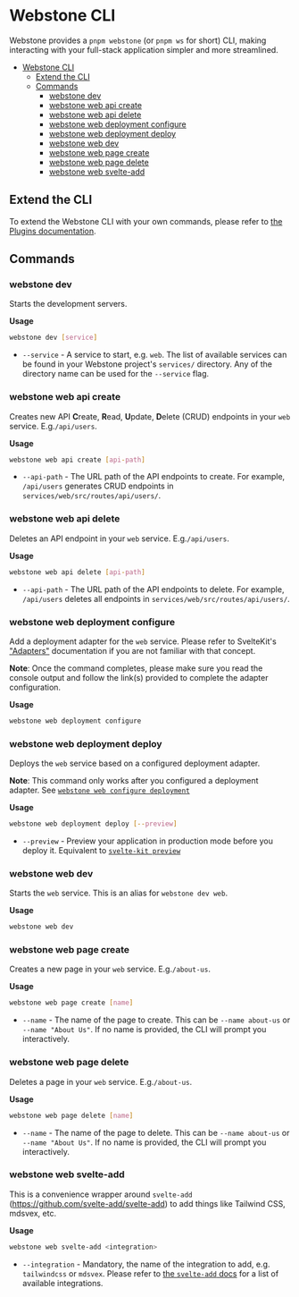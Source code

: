 # Webstone CLI

Webstone provides a `pnpm webstone` (or `pnpm ws` for short) CLI, making interacting with your full-stack application simpler and more streamlined.

- [Webstone CLI](#webstone-cli)
  - [Extend the CLI](#extend-the-cli)
  - [Commands](#commands)
    - [webstone dev](#webstone-dev)
    - [webstone web api create](#webstone-web-api-create)
    - [webstone web api delete](#webstone-web-api-delete)
    - [webstone web deployment configure](#webstone-web-deployment-configure)
    - [webstone web deployment deploy](#webstone-web-deployment-deploy)
    - [webstone web dev](#webstone-web-dev)
    - [webstone web page create](#webstone-web-page-create)
    - [webstone web page delete](#webstone-web-page-delete)
    - [webstone web svelte-add](#webstone-web-svelte-add)

## Extend the CLI

To extend the Webstone CLI with your own commands, please refer to [the Plugins documentation](./plugins.md).

## Commands

<!-- Command template
### webstone xyz

Describe the command

**Usage**

```bash
webstone xyz
```

* `--flag` - Describe the flag
-->

### webstone dev

Starts the development servers.

**Usage**

```bash
webstone dev [service]
```

- `--service` - A service to start, e.g. `web`. The list of available services can be found in your Webstone project's `services/` directory. Any of the directory name can be used for the `--service` flag.

### webstone web api create

Creates new API **C**reate, **R**ead, **U**pdate, **D**elete (CRUD) endpoints in your `web` service. E.g.`/api/users`.

**Usage**

```bash
webstone web api create [api-path]
```

- `--api-path` - The URL path of the API endpoints to create. For example, `/api/users` generates CRUD endpoints in `services/web/src/routes/api/users/`.

### webstone web api delete

Deletes an API endpoint in your `web` service. E.g.`/api/users`.

**Usage**

```bash
webstone web api delete [api-path]
```

- `--api-path` - The URL path of the API endpoints to delete. For example, `/api/users` deletes all endpoints in `services/web/src/routes/api/users/`.

### webstone web deployment configure

Add a deployment adapter for the `web` service. Please refer to SvelteKit's ["Adapters"](https://kit.svelte.dev/docs#adapters) documentation if you are not familiar with that concept.

**Note**: Once the command completes, please make sure you read the console output and follow the link(s) provided to complete the adapter configuration.

**Usage**

```bash
webstone web deployment configure
```

### webstone web deployment deploy

Deploys the `web` service based on a configured deployment adapter.

**Note**: This command only works after you configured a deployment adapter. See [`webstone web configure deployment`](#webstone-web-configure-deployment)

**Usage**

```bash
webstone web deployment deploy [--preview]
```

- `--preview` - Preview your application in production mode before you deploy it. Equivalent to [`svelte-kit preview`](https://kit.svelte.dev/docs#command-line-interface-svelte-kit-build)

### webstone web dev

Starts the `web` service. This is an alias for `webstone dev web`.

**Usage**

```bash
webstone web dev
```

### webstone web page create

Creates a new page in your `web` service. E.g.`/about-us`.

**Usage**

```bash
webstone web page create [name]
```

- `--name` - The name of the page to create. This can be `--name about-us` or `--name "About Us"`. If no name is provided, the CLI will prompt you interactively.

### webstone web page delete

Deletes a page in your `web` service. E.g.`/about-us`.

**Usage**

```bash
webstone web page delete [name]
```

- `--name` - The name of the page to delete. This can be `--name about-us` or `--name "About Us"`. If no name is provided, the CLI will prompt you interactively.

### webstone web svelte-add

This is a convenience wrapper around `svelte-add` (https://github.com/svelte-add/svelte-add) to add things like Tailwind CSS, mdsvex, etc.

**Usage**

```bash
webstone web svelte-add <integration>
```

- `--integration` - Mandatory, the name of the integration to add, e.g. `tailwindcss` or `mdsvex`. Please refer to [the `svelte-add` docs](https://github.com/svelte-add/svelte-add) for a list of available integrations.

